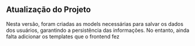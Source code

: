 ## Atualização do Projeto

Nesta versão, foram criadas as models necessárias para salvar os dados dos usuários,
garantindo a persistência das informações. No entanto, ainda falta adicionar os templates que o frontend fez
